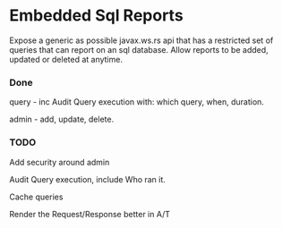 # Embedded Sql Reports
Expose a generic as possible javax.ws.rs api that has a restricted set of queries that can report on an sql database.
Allow reports to be added, updated or deleted at anytime.

### Done
query - inc Audit Query execution with: which query, when, duration.

admin - add, update, delete.

### TODO
Add security around admin

Audit Query execution, include Who ran it.

Cache queries

Render the Request/Response better in A/T
